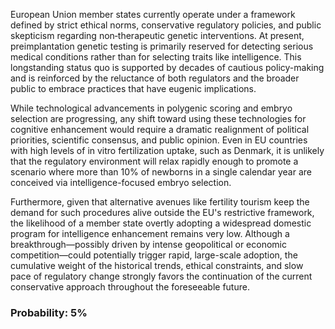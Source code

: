 European Union member states currently operate under a framework defined by strict ethical norms, conservative regulatory policies, and public skepticism regarding non‐therapeutic genetic interventions. At present, preimplantation genetic testing is primarily reserved for detecting serious medical conditions rather than for selecting traits like intelligence. This longstanding status quo is supported by decades of cautious policy-making and is reinforced by the reluctance of both regulators and the broader public to embrace practices that have eugenic implications.

While technological advancements in polygenic scoring and embryo selection are progressing, any shift toward using these technologies for cognitive enhancement would require a dramatic realignment of political priorities, scientific consensus, and public opinion. Even in EU countries with high levels of in vitro fertilization uptake, such as Denmark, it is unlikely that the regulatory environment will relax rapidly enough to promote a scenario where more than 10% of newborns in a single calendar year are conceived via intelligence-focused embryo selection.

Furthermore, given that alternative avenues like fertility tourism keep the demand for such procedures alive outside the EU's restrictive framework, the likelihood of a member state overtly adopting a widespread domestic program for intelligence enhancement remains very low. Although a breakthrough—possibly driven by intense geopolitical or economic competition—could potentially trigger rapid, large-scale adoption, the cumulative weight of the historical trends, ethical constraints, and slow pace of regulatory change strongly favors the continuation of the current conservative approach throughout the foreseeable future.

### Probability: 5%